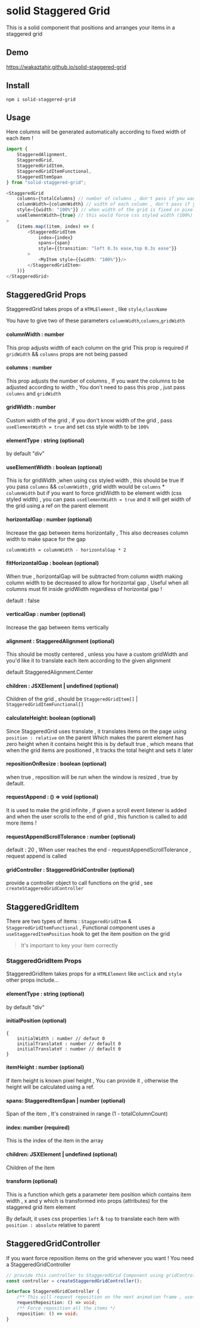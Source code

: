 # solid Staggered Grid

This is a solid component that positions and arranges your items in a staggered grid

## Demo

https://wakaztahir.github.io/solid-staggered-grid

## Install

`npm i solid-staggered-grid`

## Usage

Here columns will be generated automatically according to fixed width of each item !

```typescript jsx
import {
    StaggeredAlignment,
    StaggeredGrid,
    StaggeredGridItem,
    StaggeredGridItemFunctional,
    StaggeredItemSpan
} from "solid-staggered-grid";

<StaggeredGrid
    columns={totalColumns} // number of columns , don't pass if you want it to be gridWidth / columnWidth
    columnWidth={columnWidth} // width of each column , don't pass if you want it to be gridWidth / columns
    style={{width: "100%"}} // when width of the grid is fixed in pixels , use gridWidth prop
    useElementWidth={true} // this would force css styled width (100%) , when false gridWidth = columnWidth * columnWidth
>
    {items.map((item, index) => (
        <StaggeredGridItem
            index={index}
            spans={span}
            style={{transition: "left 0.3s ease,top 0.3s ease"}}
        >
            <MyItem style={{width: "100%"}}/>
        </StaggeredGridItem>
    ))}
</StaggeredGrid>
```

## StaggeredGrid Props

StaggeredGrid takes props of a `HTMLElement` , like `style`,`className`

You have to give two of these parameters `columnWidth`,`columns`,`gridWidth`

#### columnWidth : number

This prop adjusts width of each column on the grid This prop is required if `gridWidth` && `columns` props are not being
passed

#### columns : number

This prop adjusts the number of columns , If you want the columns to be adjusted according to width , You don't need to
pass this prop , just pass `columns` and `gridWidth`

#### gridWidth : number

Custom width of the grid , if you don't know width of the grid , pass `useElementWidth = true` and set css style width
to be `100%`

#### elementType : string (optional)

by default "div"

#### useElementWidth : boolean (optional)

This is for gridWidth ,when using css styled width , this should be true If you pass `columns` && `columnWidth` , grid
width would be `columns` * `columnWidth` but if you want to force gridWidth to be element width (css styled width) , you
can pass `useElementWidth = true` and it will get width of the grid using a ref on the parent element

#### horizontalGap : number (optional)

Increase the gap between items horizontally , This also decreases column width to make space for the gap

`columnWidth = columnWidth - horizontalGap * 2`

#### fitHorizontalGap : boolean (optional)

When true , horizontalGap will be subtracted from column width making column width to be decreased to allow for
horizontal gap , Useful when all columns must fit inside gridWidth regardless of horizontal gap !

default : false

#### verticalGap : number (optional)

Increase the gap between items vertically

#### alignment : StaggeredAlignment (optional)

This should be mostly centered , unless you have a custom gridWidth and you'd like it to translate each item according
to the given alignment

default StaggeredAlignment.Center

#### children : JSXElement | undefined (optional)

Children of the grid , should be `StaggeredGridItem[]` | `StaggeredGridItemFunctional[]`

#### calculateHeight: boolean (optional)

Since StaggeredGrid uses translate , it translates items on the page using `position : relative` on the parent Which
makes the parent element has zero height when it contains height this is by default true , which means that when the
grid items are positioned , It tracks the total height and sets it later

#### repositionOnResize : boolean (optional)

when true , reposition will be run when the window is resized , true by default.

#### requestAppend : () => void (optional)

It is used to make the grid infinite , if given a scroll event listener is added and when the user scrolls to the end of
grid , this function is called to add more items !

#### requestAppendScrollTolerance : number (optional)

default : 20 , When user reaches the end - requestAppendScrollTolerance , request append is called

#### gridController : StaggeredGridController (optional)

provide a controller object to call functions on the grid , see `createStaggeredGridController`

## StaggeredGridItem

There are two types of items : `StaggeredGridItem` & `StaggeredGridItemFunctional` , Functional component uses
a `useStaggeredItemPosition` hook to get the item position on the grid

> It's important to key your item correctly

### StaggeredGridItem Props

StaggeredGridItem takes props for a `HTMLElement` like `onClick` and `style`
other props include...

#### elementType : string (optional)

by default "div"

#### initialPosition (optional)

    { 
        initialWidth : number // defaut 0
        initialTranslateX : number // default 0
        initialTranslateY : number // default 0
    }

#### itemHeight : number (optional)

If item height is known pixel height , You can provide it , otherwise the height will be calculated using a ref.

#### spans: StaggeredItemSpan | number (optional)

Span of the item , It's constrained in range (1 - totalColumnCount)

#### index: number (required)

This is the index of the item in the array

#### children: JSXElement | undefined (optional)

Children of the item

#### transform (optional)

This is a function which gets a parameter item position which contains item width , x and y which is transformed into
props (attributes) for the staggered grid item element

By default, it uses css properties `left` & `top` to translate each item with `position : absolute` relative to parent

## StaggeredGridController

If you want force reposition items on the grid whenever you want !
You need a StaggeredGridController

```typescript
// provide this controller to StaggeredGrid Component using gridController prop
const controller = createStaggeredGridController();
```

```typescript
interface StaggeredGridController {
    /** This will request reposition on the next animation frame , useful for multiple calls */
    requestReposition: () => void;
    /** Force reposition all the items */
    reposition: () => void;
}
```